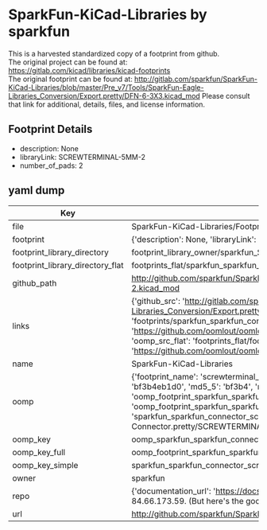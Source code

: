 # SparkFun-KiCad-Libraries by sparkfun  
This is a harvested standardized copy of a footprint from github.  
The original project can be found at:  
https://gitlab.com/kicad/libraries/kicad-footprints  
The original footprint can be found at:
http://gitlab.com/sparkfun/SparkFun-KiCad-Libraries/blob/master/Pre_v7/Tools/SparkFun-Eagle-Libraries_Conversion/Export.pretty/DFN-6-3X3.kicad_mod
Please consult that link for additional, details, files, and license information.  
## Footprint Details
* description: None  
* libraryLink: SCREWTERMINAL-5MM-2  
* number_of_pads: 2  
## yaml dump  
| Key | Value |  
| --- | --- |  
| file | SparkFun-KiCad-Libraries/Footprints/SparkFun-Connector.pretty/SCREWTERMINAL-5MM-2.kicad_mod |  
| footprint | {'description': None, 'libraryLink': 'SCREWTERMINAL-5MM-2', 'number_of_pads': 2} |  
| footprint_library_directory | footprint_library_owner/sparkfun_SparkFun-KiCad-Libraries |  
| footprint_library_directory_flat | footprints_flat/sparkfun_sparkfun_connector_screwterminal_5mm_2/working |  
| github_path | http://github.com/sparkfun/SparkFun-KiCad-Libraries/blob/master/Footprints/SparkFun-Connector.pretty/SCREWTERMINAL-5MM-2.kicad_mod |  
| links | {'github_src': 'http://gitlab.com/sparkfun/SparkFun-KiCad-Libraries/blob/master/Pre_v7/Tools/SparkFun-Eagle-Libraries_Conversion/Export.pretty/DFN-6-3X3.kicad_mod', 'github_src_repo': 'https://gitlab.com/kicad/libraries/kicad-footprints', 'oomp_bot': 'footprints/sparkfun_sparkfun_connector_screwterminal_5mm_2/working', 'oomp_bot_github': 'https://github.com/oomlout/oomlout_oomp_footprint_bot/tree/main/footprints/sparkfun_sparkfun_connector_screwterminal_5mm_2/working', 'oomp_src_flat': 'footprints_flat/footprints_flat/sparkfun_sparkfun_connector_screwterminal_5mm_2/working', 'oomp_src_flat_github': 'https://github.com/oomlout/oomlout_oomp_footprint_src/tree/main/footprints_flat/sparkfun_sparkfun_connector_screwterminal_5mm_2/working'} |  
| name | SparkFun-KiCad-Libraries |  
| oomp | {'footprint_name': 'screwterminal_5mm_2', 'library_name': 'sparkfun_connector', 'md5': 'bf3b4eb1d04608e7df5e4bb6f26be303', 'md5_10': 'bf3b4eb1d0', 'md5_5': 'bf3b4', 'md5_6': 'bf3b4e', 'oomp_key': 'oomp_sparkfun_sparkfun_connector_screwterminal_5mm_2', 'oomp_key_extra': 'oomp_footprint_sparkfun_sparkfun_connector_screwterminal_5mm_2', 'oomp_key_full': 'oomp_footprint_sparkfun_sparkfun_connector_screwterminal_5mm_2_bf3b4e', 'oomp_key_simple': 'sparkfun_sparkfun_connector_screwterminal_5mm_2', 'original_filename': 'SparkFun-KiCad-Libraries/Footprints/SparkFun-Connector.pretty/SCREWTERMINAL-5MM-2.kicad_mod', 'owner_name': 'sparkfun'} |  
| oomp_key | oomp_sparkfun_sparkfun_connector_screwterminal_5mm_2 |  
| oomp_key_full | oomp_footprint_sparkfun_sparkfun_connector_screwterminal_5mm_2 |  
| oomp_key_simple | sparkfun_sparkfun_connector_screwterminal_5mm_2 |  
| owner | sparkfun |  
| repo | {'documentation_url': 'https://docs.github.com/rest/overview/resources-in-the-rest-api#rate-limiting', 'message': "API rate limit exceeded for 84.66.173.59. (But here's the good news: Authenticated requests get a higher rate limit. Check out the documentation for more details.)"} |  
| url | http://github.com/sparkfun/SparkFun-KiCad-Libraries |  

